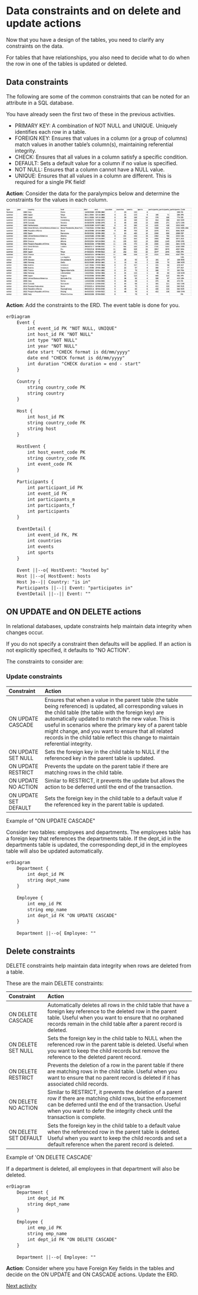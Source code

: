 # Data constraints and on delete and update actions

Now that you have a design of the tables, you need to clarify any constraints on the data.

For tables that have relationships, you also need to decide what to do when the row in one of the tables is updated or
deleted.

## Data constraints

The following are some of the common constraints that can be noted for an attribute in a SQL database.

You have already seen the first two of these in the previous activities.

- PRIMARY KEY: A combination of NOT NULL and UNIQUE. Uniquely identifies each row in a table.
- FOREIGN KEY: Ensures that values in a column (or a group of columns) match values in another table’s column(s),
  maintaining referential integrity.
- CHECK: Ensures that all values in a column satisfy a specific condition.
- DEFAULT: Sets a default value for a column if no value is specified.
- NOT NULL: Ensures that a column cannot have a NULL value.
- UNIQUE: Ensures that all values in a column are different. This is required for a single PK field!

**Action**: Consider the data for the paralympics below and determine the constraints for the values in each column.

![table of data](../img/erd-unnormalised-table.png)

**Action**: Add the constraints to the ERD. The event table is done for you.

```mermaid
erDiagram
    Event {
        int event_id PK "NOT NULL, UNIQUE"
        int host_id FK "NOT NULL"
        int type "NOT NULL"
        int year "NOT NULL"
        date start "CHECK format is dd/mm/yyyy"
        date end "CHECK format is dd/mm/yyyy"
        int duration "CHECK duration = end - start"
    }

    Country {
        string country_code PK
        string country
    }

    Host {
        int host_id PK
        string country_code FK
        string host
    }

    HostEvent {
        int host_event_code PK
        string country_code FK
        int event_code FK
    }

    Participants {
        int participant_id PK
        int event_id FK
        int participants_m
        int participants_f
        int participants
    }

    EventDetail {
        int event_id FK, PK
        int countries
        int events
        int sports
    }

    Event ||--o{ HostEvent: "hosted by"
    Host ||--o{ HostEvent: hosts
    Host }o--|| Country: "is in"
    Participants ||--|| Event: "participates in"
    EventDetail ||--|| Event: ""
```

## ON UPDATE and ON DELETE actions

In relational databases, update constraints help maintain data integrity when changes occur.

If you do not specify a constraint then defaults will be applied. If an action is not explicitly specified, it defaults
to "NO ACTION".

The constraints to consider are:

### Update constraints

| Constraint            | Action                                                                                                                                                                                                                                                                                                                                                                                                                            |
|:----------------------|:----------------------------------------------------------------------------------------------------------------------------------------------------------------------------------------------------------------------------------------------------------------------------------------------------------------------------------------------------------------------------------------------------------------------------------|
| ON UPDATE CASCADE     | Ensures that when a value in the parent table (the table being referenced) is updated, all corresponding values in the child table (the table with the foreign key) are automatically updated to match the new value. This is useful in scenarios where the primary key of a parent table might change, and you want to ensure that all related records in the child table reflect this change to maintain referential integrity. |
| ON UPDATE SET NULL    | Sets the foreign key in the child table to NULL if the referenced key in the parent table is updated.                                                                                                                                                                                                                                                                                                                             |
| ON UPDATE RESTRICT    | Prevents the update on the parent table if there are matching rows in the child table.                                                                                                                                                                                                                                                                                                                                            |
| ON UPDATE NO ACTION   | Similar to RESTRICT, it prevents the update but allows the action to be deferred until the end of the transaction.                                                                                                                                                                                                                                                                                                                |
| ON UPDATE SET DEFAULT | Sets the foreign key in the child table to a default value if the referenced key in the parent table is updated.                                                                                                                                                                                                                                                                                                                  |

Example of "ON UPDATE CASCADE"

Consider two tables: employees and departments. The employees table has a foreign key that references the departments
table. If the dept_id in the departments table is updated, the corresponding dept_id in the employees table will also be
updated automatically.

```mermaid
erDiagram
    Department {
        int dept_id PK
        string dept_name
    }

    Employee {
        int emp_id PK
        string emp_name
        int dept_id FK "ON UPDATE CASCADE"
    }

    Department ||--o{ Employee: ""
```

## Delete constraints

DELETE constraints help maintain data integrity when rows are deleted from a table.

These are the main DELETE constraints:

| Constraint            | Action                                                                                                                                                                                                                                                     |
|:----------------------|:-----------------------------------------------------------------------------------------------------------------------------------------------------------------------------------------------------------------------------------------------------------|
| ON DELETE CASCADE     | Automatically deletes all rows in the child table that have a foreign key reference to the deleted row in the parent table. Useful when you want to ensure that no orphaned records remain in the child table after a parent record is deleted.            |
| ON DELETE SET NULL    | Sets the foreign key in the child table to NULL when the referenced row in the parent table is deleted. Useful when you want to keep the child records but remove the reference to the deleted parent record.                                              |
| ON DELETE RESTRICT    | Prevents the deletion of a row in the parent table if there are matching rows in the child table. Useful when you want to ensure that no parent record is deleted if it has associated child records.                                                      |
| ON DELETE NO ACTION   | Similar to RESTRICT, it prevents the deletion of a parent row if there are matching child rows, but the enforcement can be deferred until the end of the transaction. Useful when you want to defer the integrity check until the transaction is complete. |
| ON DELETE SET DEFAULT | Sets the foreign key in the child table to a default value when the referenced row in the parent table is deleted. Useful when you want to keep the child records and set a default reference when the parent record is deleted.                           |

Example of 'ON DELETE CASCADE'

If a department is deleted, all employees in that department will also be deleted.

```mermaid
erDiagram
    Department {
        int dept_id PK
        string dept_name
    }

    Employee {
        int emp_id PK
        string emp_name
        int dept_id FK "ON DELETE CASCADE"
    }

    Department ||--o{ Employee: ""
```

**Action**: Consider where you have Foreign Key fields in the tables and decide on the ON UPDATE and ON CASCADE actions.
Update the ERD.

[Next activity](4-5-further-practice.md)